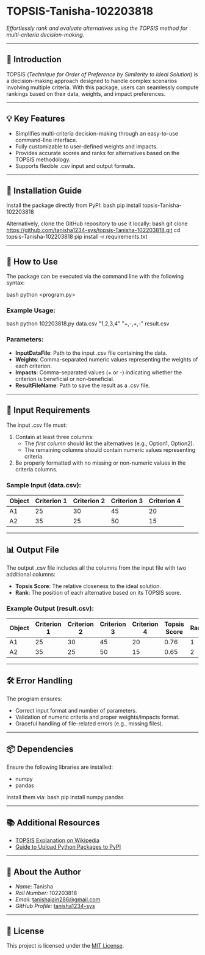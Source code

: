# TOPSIS-Tanisha-102203818

*Effortlessly rank and evaluate alternatives using the TOPSIS method for multi-criteria decision-making.*

---

## 🌟 Introduction

TOPSIS (*Technique for Order of Preference by Similarity to Ideal Solution*) is a decision-making approach designed to handle complex scenarios involving multiple criteria. With this package, users can seamlessly compute rankings based on their data, weights, and impact preferences.

---

## 💡 Key Features

- Simplifies multi-criteria decision-making through an easy-to-use command-line interface.
- Fully customizable to user-defined weights and impacts.
- Provides accurate scores and ranks for alternatives based on the TOPSIS methodology.
- Supports flexible .csv input and output formats.

---

## 🔧 Installation Guide

Install the package directly from PyPI:
bash
pip install topsis-Tanisha-102203818


Alternatively, clone the GitHub repository to use it locally:
bash
git clone https://github.com/tanisha1234-sys/topsis-Tanisha-102203818.git
cd topsis-Tanisha-102203818
pip install -r requirements.txt


---

## 🚀 How to Use

The package can be executed via the command line with the following syntax:

bash
python <program.py> <InputDataFile> <Weights> <Impacts> <ResultFileName>

### Example Usage:
bash
python 102203818.py data.csv "1,2,3,4" "+,-,+,-" result.csv


### Parameters:
- **InputDataFile**: Path to the input .csv file containing the data.
- **Weights**: Comma-separated numeric values representing the weights of each criterion.
- **Impacts**: Comma-separated values (+ or -) indicating whether the criterion is beneficial or non-beneficial.
- **ResultFileName**: Path to save the result as a .csv file.

---

## 📝 Input Requirements

The input .csv file must:
1. Contain at least three columns:
   - The *first column* should list the alternatives (e.g., Option1, Option2).
   - The remaining columns should contain numeric values representing criteria.
2. Be properly formatted with no missing or non-numeric values in the criteria columns.

### Sample Input (data.csv):

| Object | Criterion 1 | Criterion 2 | Criterion 3 | Criterion 4 |
|--------|-------------|-------------|-------------|-------------|
| A1     | 25          | 30          | 45          | 20          |
| A2     | 35          | 25          | 50          | 15          |

---

## 📊 Output File

The output .csv file includes all the columns from the input file with two additional columns:
- **Topsis Score**: The relative closeness to the ideal solution.
- **Rank**: The position of each alternative based on its TOPSIS score.

### Example Output (result.csv):

| Object | Criterion 1 | Criterion 2 | Criterion 3 | Criterion 4 | Topsis Score | Rank |
|--------|-------------|-------------|-------------|-------------|--------------|------|
| A1     | 25          | 30          | 45          | 20          | 0.76         | 1    |
| A2     | 35          | 25          | 50          | 15          | 0.65         | 2    |

---

## 🛠 Error Handling

The program ensures:
- Correct input format and number of parameters.
- Validation of numeric criteria and proper weights/impacts format.
- Graceful handling of file-related errors (e.g., missing files).

---

## 📦 Dependencies

Ensure the following libraries are installed:
- numpy
- pandas

Install them via:
bash
pip install numpy pandas


---

## 📚 Additional Resources

- [TOPSIS Explanation on Wikipedia](https://en.wikipedia.org/wiki/TOPSIS)
- [Guide to Upload Python Packages to PyPI](https://medium.com/@joel.barmettler/how-to-upload-your-python-package-to-pypi-65edc5fe9c56)

---

## 👤 About the Author

- *Name:* Tanisha  
- *Roll Number:* 102203818  
- *Email:* [tanishajain286@gmail.com](mailto:tanishajain286@gmail.com)  
- *GitHub Profile:* [tanisha1234-sys](https://github.com/tanisha1234-sys)

---

## 📝 License

This project is licensed under the [MIT License](https://opensource.org/licenses/MIT).
